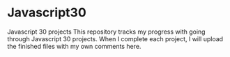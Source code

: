 # Javascript30
Javascript 30 projects
This repository tracks my progress with going through Javascript 30 projects.
When I complete each project, I will upload the finished files with my own comments here.

